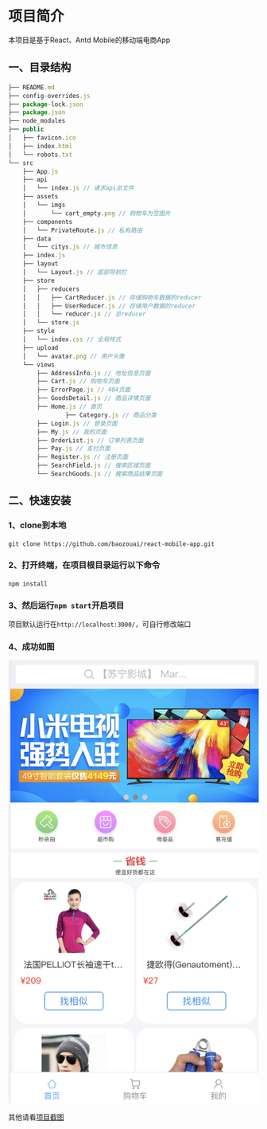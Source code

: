 # 项目简介

本项目是基于React、Antd Mobile的移动端电商App

## 一、目录结构

```js
├── README.md
├── config-overrides.js
├── package-lock.json
├── package.json
├── node_modules
├── public
│   ├── favicon.ico
│   ├── index.html
│   └── robots.txt
└── src
    ├── App.js
    ├── api
    │   └── index.js // 请求api总文件
    ├── assets
    │   └── imgs
    │       └── cart_empty.png // 购物车为空图片
    ├── components
    │   └── PrivateRoute.js // 私有路由
    ├── data
    │   └── citys.js // 城市信息
    ├── index.js
    ├── layout
    │   └── Layout.js // 底部导航栏
    ├── store
    │   ├── reducers
    │   │   ├── CartReducer.js // 存储购物车数据的reducer
    │   │   ├── UserReducer.js // 存储用户数据的reducer
    │   │   └── reducer.js // 总reducer
    │   └── store.js
    ├── style
    │   └── index.css // 全局样式
    ├── upload
    │   └── avatar.png // 用户头像
    └── views
        ├── AddressInfo.js // 地址信息页面
        ├── Cart.js // 购物车页面
        ├── ErrorPage.js // 404页面
        ├── GoodsDetail.js // 商品详情页面
        ├── Home.js // 首页
				├── Category.js // 商品分类
        ├── Login.js // 登录页面
        ├── My.js // 我的页面
        ├── OrderList.js // 订单列表页面
        ├── Pay.js // 支付页面
        ├── Register.js // 注册页面
        ├── SearchField.js // 搜索区域页面
        └── SearchGoods.js // 搜索商品结果页面
```

## 二、快速安装

### 1、clone到本地

`git clone https://github.com/baozouai/react-mobile-app.git`

### 2、打开终端，在项目根目录运行以下命令

`npm install`

### 3、然后运行`npm start`开启项目

项目默认运行在`http://localhost:3000/`，可自行修改端口

### 4、成功如图

![首页](./项目截图/首页.png)

其他请看[项目截图](./项目截图)